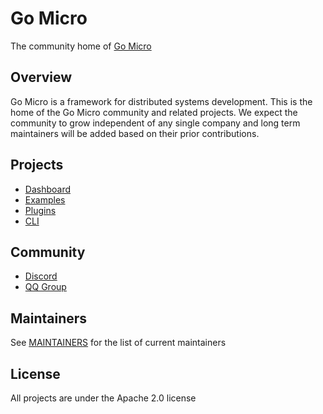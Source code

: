 # Go Micro
The community home of [Go Micro](https://go-micro.dev)

## Overview

Go Micro is a framework for distributed systems development. This is the home of the Go Micro community and related projects. 
We expect the community to grow independent of any single company and long term maintainers will be added based on their 
prior contributions.

## Projects

- [Dashboard](https://github.com/go-micro/dashboard)
- [Examples](https://github.com/go-micro/examples)
- [Plugins](https://github.com/go-micro/plugins)
- [CLI](https://github.com/go-micro/cli)

## Community

- [Discord](https://discord.gg/qV3HvnEJfB)
- [QQ Group](https://jq.qq.com/?_wv=1027&k=5Gmrfv9i)

## Maintainers

See [MAINTAINERS](MAINTAINERS) for the list of current maintainers

## License

All projects are under the Apache 2.0 license
